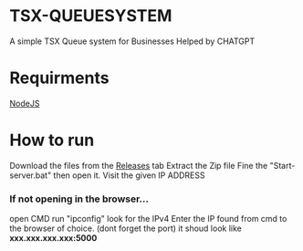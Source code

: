 # TSX-QUEUESYSTEM
A simple TSX Queue system for Businesses
Helped by CHATGPT

# Requirments
[NodeJS](https://nodejs.org/en)

# How to run
Download the files from the [Releases](https://github.com/anthonrockstar6/TSX-QUEUESYSTEM/releases/tag/1.0.0) tab
Extract the Zip file
Fine the "Start-server.bat" then open it.
Visit the given IP ADDRESS

### If not opening in the browser...
open CMD
run "ipconfig"
look for the IPv4
Enter the IP found from cmd to the browser of choice. (dont forget the port)
it shoud look like **xxx.xxx.xxx.xxx:5000**
